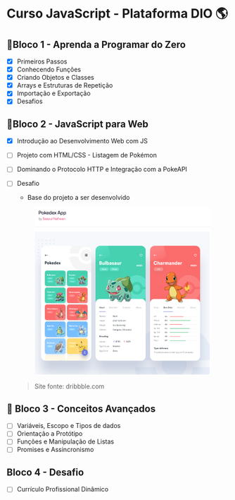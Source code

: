 # Curso JavaScript - Plataforma DIO 🌎

## 🚀Bloco 1 - Aprenda a Programar do Zero
- [x] Primeiros Passos
- [x] Conhecendo Funções
- [x] Criando Objetos e Classes
- [x] Arrays e Estruturas de Repetição
- [x] Importação e Exportação
- [x] Desafios

## 🚀Bloco 2 -  JavaScript para Web
- [x] Introdução ao Desenvolvimento Web com JS
- [ ] Projeto com HTML/CSS - Listagem de Pokémon
- [ ] Dominando o Protocolo HTTP e Integração com a PokeAPI
- [ ] Desafio

    - Base do projeto a ser desenvolvido
    <p align="center">
    <img  src="./img/projeto-inspiracao.png" height="380" width="400" alt="Inspiração Projeto">
    </p> 
    
    > Site fonte: dribbble.com

## 🚀 Bloco 3 - Conceitos Avançados
- [ ] Variáveis, Escopo e Tipos de dados
- [ ] Orientação a Protótipo
- [ ] Funções e Manipulação de Listas
- [ ] Promises e Assincronismo

## Bloco 4 -  Desafio
- [ ] Currículo Profissional Dinâmico
